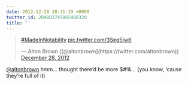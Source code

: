 ```yaml
---
date: 2012-12-28 18:31:19 +0000
twitter_id: 284803745865400320
title: ''
---
```


<blockquote class="twitter-tweet"><p lang="und" dir="ltr"><a href="https://twitter.com/hashtag/MadeInNotability?src=hash&amp;ref_src=twsrc%5Etfw">#MadeInNotability</a> <a href="http://t.co/3Seg5Iw6">pic.twitter.com/3Seg5Iw6</a></p>&mdash; Alton Brown ([@altonbrown](https://twitter.com/altonbrown)) <a href="https://twitter.com/altonbrown/status/284797899953553408?ref_src=twsrc%5Etfw">December 28, 2012</a></blockquote>
<script async src="https://platform.twitter.com/widgets.js" charset="utf-8"></script>

[@altonbrown](https://twitter.com/altonbrown) hmm… thought there’d be more $#!&amp;… (you know, ‘cause they’re full of it)
